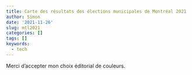 ```yaml
---
title: Carte des résultats des élections municipales de Montréal 2021
author: Simon
date: '2021-11-26'
slug: mtl2021
categories: []
tags: []
keywords:
  - tech
---
```




<script src="/rmarkdown-libs/header-attrs/header-attrs.js"></script>
<script src="/rmarkdown-libs/htmlwidgets/htmlwidgets.js"></script>
<script src="/rmarkdown-libs/pymjs/pym.v1.js"></script>
<script src="/rmarkdown-libs/widgetframe-binding/widgetframe.js"></script>


<p>Merci d’accepter mon choix éditorial de couleurs.</p>
<div id="htmlwidget-1" style="width:100%;height:1000px;" class="widgetframe html-widget"></div>
<script type="application/json" data-for="htmlwidget-1">{"x":{"url":"/oldposts/2021-11-26-mtl2021/index.en-us_files/figure-html/widgets/widget_unnamed-chunk-1.html","options":{"xdomain":"*","allowfullscreen":false,"lazyload":false}},"evals":[],"jsHooks":[]}</script>

